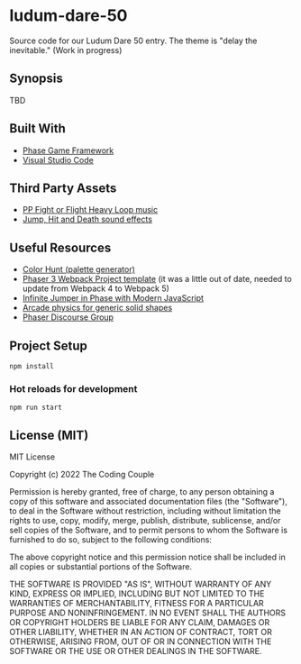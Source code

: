 # ludum-dare-50

Source code for our Ludum Dare 50 entry. The theme is "delay the inevitable." (Work in progress)

## Synopsis

TBD

## Built With

* [Phase Game Framework](https://phaser.io/)
* [Visual Studio Code](https://code.visualstudio.com/)

## Third Party Assets

* [PP Fight or Flight Heavy Loop music](https://www.gamedevmarket.net/asset/pixel-platformer-music-pack/)
* [Jump, Hit and Death sound effects](https://www.gamedevmarket.net/asset/mega-sfx-pack/)

## Useful Resources

* [Color Hunt (palette generator)](https://colorhunt.co/palette/f0e9d2e6ddc4678983181d31)
* [Phaser 3 Webpack Project template](https://github.com/photonstorm/phaser3-project-template/blob/master/package.json) (it was a little out of date, needed to update from Webpack 4 to Webpack 5)
* [Infinite Jumper in Phase with Modern JavaScript](https://www.goodreads.com/book/show/55219493-infinite-jumper-in-phaser-3-with-modern-javascript)
* [Arcade physics for generic solid shapes](https://phaser.discourse.group/t/arcade-physics-generic-solid-color-shapes/6894)
* [Phaser Discourse Group](https://phaser.discourse.group/)

## Project Setup

```
npm install
```

### Hot reloads for development

```
npm run start
```

## License (MIT)

MIT License

Copyright (c) 2022 The Coding Couple

Permission is hereby granted, free of charge, to any person obtaining a copy
of this software and associated documentation files (the "Software"), to deal
in the Software without restriction, including without limitation the rights
to use, copy, modify, merge, publish, distribute, sublicense, and/or sell
copies of the Software, and to permit persons to whom the Software is
furnished to do so, subject to the following conditions:

The above copyright notice and this permission notice shall be included in all
copies or substantial portions of the Software.

THE SOFTWARE IS PROVIDED "AS IS", WITHOUT WARRANTY OF ANY KIND, EXPRESS OR
IMPLIED, INCLUDING BUT NOT LIMITED TO THE WARRANTIES OF MERCHANTABILITY,
FITNESS FOR A PARTICULAR PURPOSE AND NONINFRINGEMENT. IN NO EVENT SHALL THE
AUTHORS OR COPYRIGHT HOLDERS BE LIABLE FOR ANY CLAIM, DAMAGES OR OTHER
LIABILITY, WHETHER IN AN ACTION OF CONTRACT, TORT OR OTHERWISE, ARISING FROM,
OUT OF OR IN CONNECTION WITH THE SOFTWARE OR THE USE OR OTHER DEALINGS IN THE
SOFTWARE.
